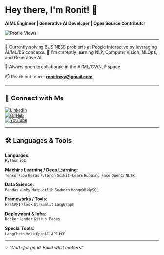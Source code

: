 # Hey there, I'm Ronit! 👋  
**AIML Engineer | Generative AI Developer | Open Source Contributor**

![Profile Views](https://komarev.com/ghpvc/?username=Ronit2473&style=flat-square)

---

🔭 Currently solving BUSINESS problems at People Interactive by leveraging AI/ML/DS concepts.
🌱 I'm currently learning NLP, Computer Vision, MLOps, and Generative AI

🤝 Always open to collaborate in the AI/ML/CV/NLP space

📫 Reach out to me: **roniitroyy@gmail.com**

---

## 🔗 Connect with Me  
[![LinkedIn](https://img.shields.io/badge/LinkedIn-blue?style=flat&logo=linkedin)](https://www.linkedin.com/in/piyush-eo)  
[![GitHub](https://img.shields.io/badge/GitHub-000?style=flat&logo=github)](https://github.com/Ronit2473)  
[![YouTube](https://img.shields.io/badge/YouTube-red?style=flat&logo=youtube)](https://www.youtube.com/@ronitroyyt)

---

## 🛠 Languages & Tools  
**Languages**:  
`Python` `SQL`

**Machine Learning / Deep Learning**:  
`TensorFlow` `Keras` `PyTorch` `Scikit-Learn` `Hugging Face` `OpenCV` `NLTK`

**Data Science**:  
`Pandas` `NumPy` `Matplotlib` `Seaborn` `MongoDB` `MySQL`

**Frameworks / Tools**:  
`FastAPI` `Flask` `Streamlit` `LangGraph`

**Deployment & Infra**:  
`Docker` `Render` `GitHub Pages`

**Special Tools**:  
`LangChain` `Vosk` `OpenAI API` `MCP`

---

💡 *"Code for good. Build what matters."*

